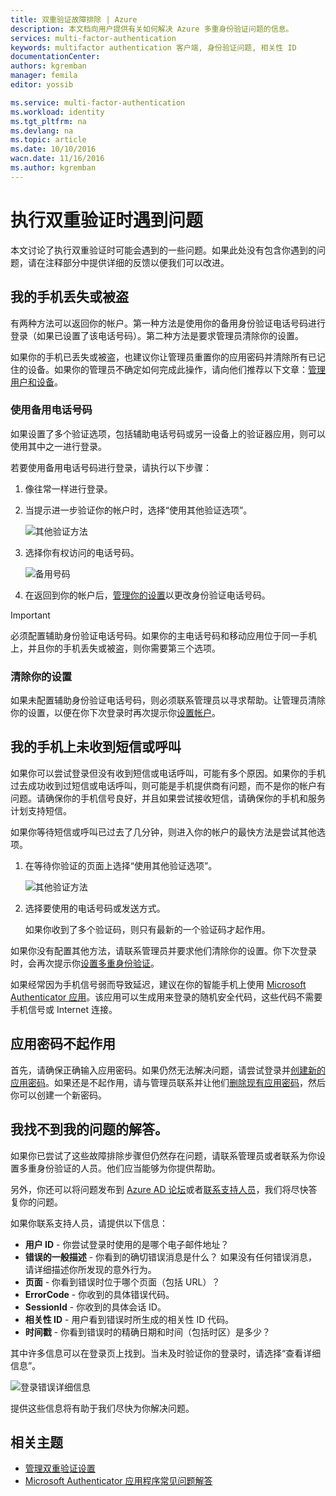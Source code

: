 ```yaml
---
title: 双重验证故障排除 | Azure
description: 本文档向用户提供有关如何解决 Azure 多重身份验证问题的信息。
services: multi-factor-authentication
keywords: multifactor authentication 客户端, 身份验证问题, 相关性 ID
documentationCenter: 
authors: kgremban
manager: femila
editor: yossib

ms.service: multi-factor-authentication
ms.workload: identity
ms.tgt_pltfrm: na
ms.devlang: na
ms.topic: article
ms.date: 10/10/2016
wacn.date: 11/16/2016
ms.author: kgremban
---
```


# 执行双重验证时遇到问题

本文讨论了执行双重验证时可能会遇到的一些问题。如果此处没有包含你遇到的问题，请在注释部分中提供详细的反馈以便我们可以改进。

## 我的手机丢失或被盗

有两种方法可以返回你的帐户。第一种方法是使用你的备用身份验证电话号码进行登录（如果已设置了该电话号码）。第二种方法是要求管理员清除你的设置。

如果你的手机已丢失或被盗，也建议你让管理员重置你的应用密码并清除所有已记住的设备。如果你的管理员不确定如何完成此操作，请向他们推荐以下文章：[管理用户和设备](./multi-factor-authentication-manage-users-and-devices.md#delete-users-existing-app-passwords)。

### 使用备用电话号码

如果设置了多个验证选项，包括辅助电话号码或另一设备上的验证器应用，则可以使用其中之一进行登录。

若要使用备用电话号码进行登录，请执行以下步骤：

1. 像往常一样进行登录。
2. 当提示进一步验证你的帐户时，选择“使用其他验证选项”。

    ![其他验证方法](./media/multi-factor-authentication-end-user-manage/differentverification.png)  

3. 选择你有权访问的电话号码。

    ![备用号码](./media/multi-factor-authentication-end-user-manage/altphone2.png)  

4. 在返回到你的帐户后，[管理你的设置](./multi-factor-authentication-end-user-manage-settings.md)以更改身份验证电话号码。

>[!IMPORTANT]
>必须配置辅助身份验证电话号码。如果你的主电话号码和移动应用位于同一手机上，并且你的手机丢失或被盗，则你需要第三个选项。

### 清除你的设置

如果未配置辅助身份验证电话号码，则必须联系管理员以寻求帮助。让管理员清除你的设置，以便在你下次登录时再次提示你[设置帐户](./multi-factor-authentication-end-user-first-time.md)。

## 我的手机上未收到短信或呼叫

如果你可以尝试登录但没有收到短信或电话呼叫，可能有多个原因。如果你的手机过去成功收到过短信或电话呼叫，则可能是手机提供商有问题，而不是你的帐户有问题。请确保你的手机信号良好，并且如果尝试接收短信，请确保你的手机和服务计划支持短信。

如果你等待短信或呼叫已过去了几分钟，则进入你的帐户的最快方法是尝试其他选项。

1. 在等待你验证的页面上选择“使用其他验证选项”。

    ![其他验证方法](./media/multi-factor-authentication-end-user-troubleshoot/diff_option.png)  

2. 选择要使用的电话号码或发送方式。

    如果你收到了多个验证码，则只有最新的一个验证码才起作用。

如果你没有配置其他方法，请联系管理员并要求他们清除你的设置。你下次登录时，会再次提示你[设置多重身份验证](./multi-factor-authentication-end-user-first-time.md)。

如果经常因为手机信号弱而导致延迟，建议在你的智能手机上使用 [Microsoft Authenticator 应用](./multi-factor-authentication-microsoft-authenticator.md)。该应用可以生成用来登录的随机安全代码，这些代码不需要手机信号或 Internet 连接。

## 应用密码不起作用

首先，请确保正确输入应用密码。如果仍然无法解决问题，请尝试登录并[创建新的应用密码](./multi-factor-authentication-end-user-app-passwords.md)。如果还是不起作用，请与管理员联系并让他们[删除现有应用密码](./multi-factor-authentication-manage-users-and-devices.md#delete-users-existing-app-passwords)，然后你可以创建一个新密码。

## 我找不到我的问题的解答。

如果你已尝试了这些故障排除步骤但仍然存在问题，请联系管理员或者联系为你设置多重身份验证的人员。他们应当能够为你提供帮助。

另外，你还可以将问题发布到 [Azure AD 论坛](https://social.msdn.microsoft.com/Forums/zh-cn/home?forum=WindowsAzureAD)或者[联系支持人员](https://support.microsoft.com/zh-cn/contactus)，我们将尽快答复你的问题。

如果你联系支持人员，请提供以下信息：

- **用户 ID** - 你尝试登录时使用的是哪个电子邮件地址？
- **错误的一般描述** - 你看到的确切错误消息是什么？ 如果没有任何错误消息，请详细描述你所发现的意外行为。
- **页面** - 你看到错误时位于哪个页面（包括 URL）？
- **ErrorCode** - 你收到的具体错误代码。
- **SessionId** - 你收到的具体会话 ID。
- **相关性 ID** - 用户看到错误时所生成的相关性 ID 代码。
- **时间戳** - 你看到错误时的精确日期和时间（包括时区）是多少？

其中许多信息可以在登录页上找到。当未及时验证你的登录时，请选择“查看详细信息”。

![登录错误详细信息](./media/multi-factor-authentication-end-user-troubleshoot/view_details.png)  

提供这些信息将有助于我们尽快为你解决问题。

## 相关主题
- [管理双重验证设置](./multi-factor-authentication-end-user-manage-settings.md)
- [Microsoft Authenticator 应用程序常见问题解答](./multi-factor-authentication-app-faq.md)

<!---HONumber=Mooncake_1107_2016-->